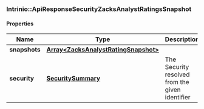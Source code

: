 

[//]: # (CLASS:Intrinio::ApiResponseSecurityZacksAnalystRatingsSnapshot)

[//]: # (KIND:object)

### Intrinio::ApiResponseSecurityZacksAnalystRatingsSnapshot

#### Properties

[//]: # (START_DEFINITION)

Name | Type | Description
------------ | ------------- | -------------
**snapshots** | [**Array&lt;ZacksAnalystRatingSnapshot&gt;**](ZacksAnalystRatingSnapshot.md) |  &nbsp;
**security** | [**SecuritySummary**](SecuritySummary.md) | The Security resolved from the given identifier &nbsp;

[//]: # (END_DEFINITION)


[//]: # (CONTAINED_CLASS:Intrinio::ZacksAnalystRatingSnapshot)


[//]: # (CONTAINED_CLASS:Intrinio::SecuritySummary)



